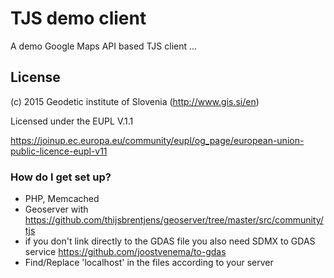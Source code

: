 # TJS demo client #

A demo Google Maps API based TJS client ...

## License
(c) 2015 Geodetic institute of Slovenia (http://www.gis.si/en)

Licensed under the EUPL V.1.1

https://joinup.ec.europa.eu/community/eupl/og_page/european-union-public-licence-eupl-v11

### How do I get set up? ###

* PHP, Memcached
* Geoserver with https://github.com/thijsbrentjens/geoserver/tree/master/src/community/tjs
* if you don't link directly to the GDAS file you also need SDMX to GDAS service https://github.com/joostvenema/to-gdas
* Find/Replace 'localhost' in the files according to your server